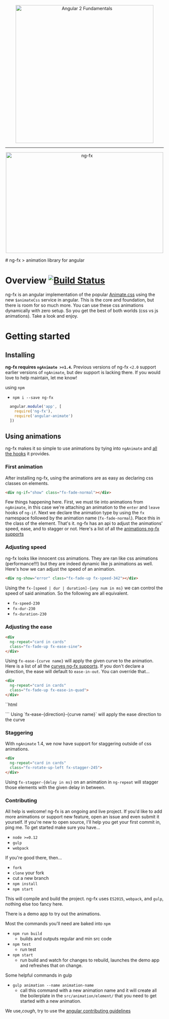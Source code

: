 <p align="center">
  <a href="http://courses.angularclass.com/courses/angular-2-fundamentals" target="_blank">
    <img width="438" alt="Angular 2 Fundamentals" src="https://cloud.githubusercontent.com/assets/1016365/17200649/085798c6-543c-11e6-8ad0-2484f0641624.png">
  </a>
</p>

---
<p align="center">
  <a href="https://angularclass.com" target="_blank">
    <img src="https://cloud.githubusercontent.com/assets/1016365/10356922/151a0a3c-6d31-11e5-8bf0-64360320d908.png" alt="ng-fx" width="500" height="320"/>
  </a>
</p>
# ng-fx
> animation library for angular


# Overview [![Build Status](https://travis-ci.org/AngularClass/ng-fx.svg?branch=master)](https://travis-ci.org/angularclass/ngFx)
ng-fx is an angular implementation of the popular [Animate.css](https://daneden.github.io/animate.css/) using the new `$animateCss` service in angular. This is the core and foundation, but there is room for so much more. You can use these css animations dynamically with zero setup. So you get the best of both worlds (css vs js animations). Take a look and enjoy.

# Getting started

## Installing
**ng-fx requires `ngAnimate >=1.4`.** Previous versions of ng-fx `<2.0` support earlier versions of `ngAnimate`, but dev support is lacking there. If you would love to help maintain, let me know!

using `npm`
  * `npm i --save ng-fx`
``` javascript
  angular.module('app', [
    require('ng-fx'),
    require('angular-animate')
  ])
```

## Using animations
ng-fx makes it so simple to use animations by tying into `ngAnimate` and [all the hooks]('https://code.angularjs.org/1.4.7/docs/guide/animations') it provides.

### First animation
After installing ng-fx, using the animations are as easy as declaring css classes on elements.
```html
<div ng-if="show" class="fx-fade-normal"></div>
```
Few things happening here. First, we must tie into animations from `ngAnimate`, in this case we're attaching an animation to the `enter` and `leave` hooks of `ng-if`. Next we declare the animation type by using the `fx` namespace followed by the animation name (`fx-fade-normal`). Place this in the class of the element. That's it. ng-fx has an api to adjust the animations' speed, ease, and to stagger or not. Here's a list of all the [animations ng-fx supports](https://github.com/angularclass/ngFx/blob/master/animationList.txt)

### Adjusting speed
ng-fx looks like innocent css animations. They are ran like css animations (performance!!!) but they are indeed dynamic like js animations as well. Here's how we can adjust the speed of an animation.
```html
<div ng-show="error" class="fx-fade-up fx-speed-342"></div>
```

Using the `fx-[speed | dur | duration]-{any num in ms}` we can control the speed of said animation. So the following are all equivalent.
* `fx-speed-230`
* `fx-dur-230`
* `fx-duration-230`

### Adjusting the ease
```html
<div
  ng-repeat="card in cards"
  class="fx-fade-up fx-ease-sine">
</div>
```
Using `fx-ease-{curve name}` will apply the given curve to the animation. Here is a list of all the [curves ng-fx supports](https://github.com/angularclass/ngFx/blob/master/easingList.txt). If you don't declare a direction, the ease will default to `ease-in-out`. You can override that...

```html
<div
  ng-repeat="card in cards"
  class="fx-fade-up fx-ease-in-quad">
</div>
```
``html
<div
  ng-repeat="card in cards"
  class="fx-fade-up fx-ease-out-expo">
</div>
```
Using `fx-ease-{direction}-{curve name}` will apply the ease direction to the curve

### Staggering
With `ngAnimate` 1.4, we now have support for staggering outside of css animations.

```html
<div
  ng-repeat="card in cards"
  class="fx-rotate-up-left fx-stagger-245">
</div>
```

Using `fx-stagger-{delay in ms}` on an animation in `ng-repeat` will stagger those elements with the given delay in between.

### Contributing
All help is welcome! ng-fx is an ongoing and live project. If you'd like to add more animations or support new feature, open an issue and even submit it yourself. If you're new to open source, I'll help you get your first commit in, ping me. To get started make sure you have...

* `node >=0.12`
* `gulp`
* `webpack`

If you're good there, then...

* `fork`
* `clone` your fork
* cut a new branch
* `npm install`
* `npm start`

This will compile and build the project. ng-fx uses `ES2015`, `webpack`, and `gulp`, nothing else too fancy here.

There is a demo app to try out the animations.

Most the commands you'll need are baked into `npm`
* `npm run build`
  * builds and outputs regular and min src code
* `npm test`
  * run test
* `npm start`
  * run build and watch for changes to rebuild, launches the demo app and refreshes that on change.

Some helpful commands in gulp

* `gulp animation --name animation-name`
  * call this command with a new animation name and it will create all the boilerplate in the `src/animation/element/` that you need to get started with a new animation.
  
We use,*cough*, try to use the [angular contributing guidelines]('https://github.com/angular/angular.js/blob/master/CONTRIBUTING.md#commit')
